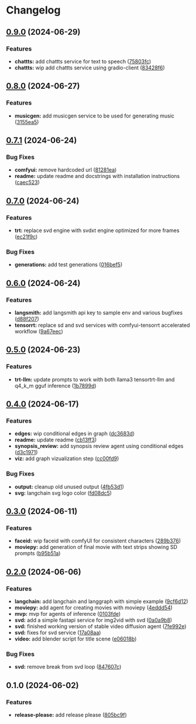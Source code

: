 # Changelog

## [0.9.0](https://github.com/briancaffey/agents-of-inference/compare/v0.8.0...v0.9.0) (2024-06-29)


### Features

* **chattts:** add chattts service for text to speech ([75803fc](https://github.com/briancaffey/agents-of-inference/commit/75803fc59b719106e43267fab98000683a88db84))
* **chattts:** wip add chattts service using gradio-client ([83428f6](https://github.com/briancaffey/agents-of-inference/commit/83428f6d8c2796f797359df2aa9e51271fade48a))

## [0.8.0](https://github.com/briancaffey/agents-of-inference/compare/v0.7.1...v0.8.0) (2024-06-27)


### Features

* **musicgen:** add musicgen service to be used for generating music ([3155ea5](https://github.com/briancaffey/agents-of-inference/commit/3155ea57815e32bf6c16220bdfad767bb55d6534))

## [0.7.1](https://github.com/briancaffey/agents-of-inference/compare/v0.7.0...v0.7.1) (2024-06-24)


### Bug Fixes

* **comfyui:** remove hardcoded url ([81281ea](https://github.com/briancaffey/agents-of-inference/commit/81281eadeb165786ce72a4ad0e227df1171c59dc))
* **readme:** update readme and docstrings with installation instructions ([caec523](https://github.com/briancaffey/agents-of-inference/commit/caec523c0d10bd036f15526d75bd71fc9f40446d))

## [0.7.0](https://github.com/briancaffey/agents-of-inference/compare/v0.6.0...v0.7.0) (2024-06-24)


### Features

* **trt:** replace svd engine with svdxt engine optimized for more frames ([ec21f9c](https://github.com/briancaffey/agents-of-inference/commit/ec21f9c03d5e1eb5dd7b822a0325d5cad965b2f1))


### Bug Fixes

* **generations:** add test generations ([016bef5](https://github.com/briancaffey/agents-of-inference/commit/016bef52a8a300f091e803232a30b784de18246a))

## [0.6.0](https://github.com/briancaffey/agents-of-inference/compare/v0.5.0...v0.6.0) (2024-06-24)


### Features

* **langsmith:** add langsmith api key to sample env and various bugfixes ([d88f207](https://github.com/briancaffey/agents-of-inference/commit/d88f207fd086705a5dc2ac814cc20fc25289415a))
* **tensorrt:** replace sd and svd services with comfyui-tensorrt accelerated workflow ([9a67eec](https://github.com/briancaffey/agents-of-inference/commit/9a67eecde229a2063360bdf0d204be6fb143a6ac))

## [0.5.0](https://github.com/briancaffey/agents-of-inference/compare/v0.4.0...v0.5.0) (2024-06-23)


### Features

* **trt-llm:** update prompts to work with both llama3 tensortrt-llm and q4_k_m gguf inference ([1b7899d](https://github.com/briancaffey/agents-of-inference/commit/1b7899d38ae40b35d84b5528e4c8a2d193e16583))

## [0.4.0](https://github.com/briancaffey/agents-of-inference/compare/v0.3.0...v0.4.0) (2024-06-17)


### Features

* **edges:** wip conditional edges in graph ([dc3683d](https://github.com/briancaffey/agents-of-inference/commit/dc3683d70372b892c0726b648831008f2663e7da))
* **readme:** update readme ([cb13ff3](https://github.com/briancaffey/agents-of-inference/commit/cb13ff3fb6e7c4d44a83f9e33d9565e9084ed484))
* **synopsis_review:** add synopsis review agent using conditional edges ([d3c1971](https://github.com/briancaffey/agents-of-inference/commit/d3c197141842eb6a96060148489dad0f45832d54))
* **viz:** add graph vizualization step ([cc00fd9](https://github.com/briancaffey/agents-of-inference/commit/cc00fd99463f58237724ee2c30636c35a8b7afd8))


### Bug Fixes

* **output:** cleanup old unused output ([4fb53d1](https://github.com/briancaffey/agents-of-inference/commit/4fb53d1f9771e23d20d8762218fbe47534a1ed1e))
* **svg:** langchain svg logo color ([fd08dc5](https://github.com/briancaffey/agents-of-inference/commit/fd08dc5c234b3cfb50fe5910ba79d0c4e122ebb3))

## [0.3.0](https://github.com/briancaffey/agents-of-inference/compare/v0.2.0...v0.3.0) (2024-06-11)


### Features

* **faceid:** wip faceid with comfyUI for consistent characters ([289b376](https://github.com/briancaffey/agents-of-inference/commit/289b3763d2aae8f35566ce51a4ab86a14095c7b1))
* **moviepy:** add generation of final movie with text strips showing SD prompts ([b95b51a](https://github.com/briancaffey/agents-of-inference/commit/b95b51a5f4dd73b84d4b93bd720e88b813e7746f))

## [0.2.0](https://github.com/briancaffey/agents-of-inference/compare/v0.1.0...v0.2.0) (2024-06-06)


### Features

* **langchain:** add langchain and langgraph with simple example ([9cf6d12](https://github.com/briancaffey/agents-of-inference/commit/9cf6d12b2a6a77119b01979801fbca66f82d7c8a))
* **moviepy:** add agent for creating movies with moviepy ([4eddd54](https://github.com/briancaffey/agents-of-inference/commit/4eddd54e4dcea686d574695c2880cec0bd6e1d0c))
* **mvp:** mvp for agents of inference ([0103fde](https://github.com/briancaffey/agents-of-inference/commit/0103fde3110d2d847c8a594db0637a08f7267180))
* **svd:** add a simple fastapi service for img2vid with svd ([0a0a9b8](https://github.com/briancaffey/agents-of-inference/commit/0a0a9b8bf38837113de0c907f86664babad734c9))
* **svd:** finished working version of stable video diffusion agent ([7fe992e](https://github.com/briancaffey/agents-of-inference/commit/7fe992ee1b9f0dd76d39f4ee9f579c6405416829))
* **svd:** fixes for svd service ([17a08aa](https://github.com/briancaffey/agents-of-inference/commit/17a08aa737bf4b6e5fe9235a4e6cc50e267642ad))
* **video:** add blender script for title scene ([e06018b](https://github.com/briancaffey/agents-of-inference/commit/e06018b3c9ab5e6caad35df45f15b76c7fe9935e))


### Bug Fixes

* **svd:** remove break from svd loop ([847607c](https://github.com/briancaffey/agents-of-inference/commit/847607c4fd1424ee4378597df9ee0cbb3e81d658))

## 0.1.0 (2024-06-02)


### Features

* **release-please:** add release please ([805bc9f](https://github.com/briancaffey/agents-of-inference/commit/805bc9f320298e344d2b6296ae7784a05fec7ba2))

